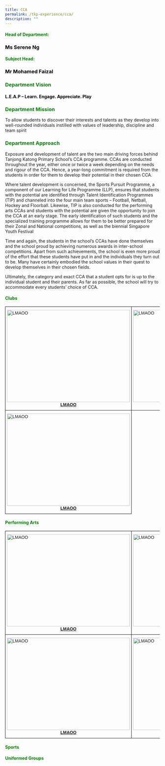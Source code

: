 ```yaml
---
title: CCA
permalink: /tkp-experience/cca/
description: ""
---
```

<h4 style="color:green">Head of Department:</h4>

<h3 style="color:black">Ms Serene Ng</h3>

<h4 style="color:green">Subject Head:</h4>

<h3 style="color:black">Mr Mohamed Faizal</h3>

<h3 style="color:green">Department Vision</h3>

<h4 style="color:black">L.E.A.P – Learn. Engage. Appreciate. Play</h4>

<h3 style="color:green">Department Mission</h3>

To allow students to discover their interests and talents as they develop into well-rounded individuals instilled with values of leadership, discipline and team spirit

<h3 style="color:green">Department Approach</h3>

Exposure and development of talent are the two main driving forces behind Tanjong Katong Primary School’s CCA programme. CCAs are conducted throughout the year, either once or twice a week depending on the needs and rigour of the CCA. Hence, a year-long commitment is required from the students in order for them to develop their potential in their chosen CCA.

  

Where talent development is concerned, the Sports Pursuit Programme, a component of our Learning for Life Programme (LLP), ensures that students with the potential are identified through Talent Identification Programmes (TIP) and channeled into the four main team sports – Football, Netball, Hockey and Floorball. Likewise, TIP is also conducted for the performing arts CCAs and students with the potential are given the opportunity to join the CCA at an early stage. The early identification of such students and the specialized training programme allows for them to be better prepared for their Zonal and National competitions, as well as the biennial Singapore Youth Festival

  

Time and again, the students in the school’s CCAs have done themselves and the school proud by achieving numerous awards in inter-school competitions. Apart from such achievements, the school is even more proud of the effort that these students have put in and the individuals they turn out to be. Many have certainly embodied the school values in their quest to develop themselves in their chosen fields.

  

Ultimately, the category and exact CCA that a student opts for is up to the individual student and their parents. As far as possible, the school will try to accommodate every students’ choice of CCA.

<h4 style="color:green">Clubs</h4>

<style type="text/css">
.tg  {border-collapse:collapse;border-spacing:0;}
.tg td{border-color:black;border-style:solid;border-width:1px;font-family:Arial, sans-serif;font-size:14px;
  overflow:hidden;padding:10px 5px;word-break:normal;}
.tg th{border-color:black;border-style:solid;border-width:1px;font-family:Arial, sans-serif;font-size:14px;
  font-weight:normal;overflow:hidden;padding:10px 5px;word-break:normal;}
.tg .tg-0lax{text-align:left;vertical-align:top}
</style>
<table class="tg">
<thead>
  <tr>
    <td class="tg-0lax"><a href="LMAOO"><img src="LMAOO" alt="LMAOO" width="400" height="300"></a><a href="tkp-experience/cca/clubs/english-language-drama-n-debate-club-elddc"><div align="center"><strong>LMAOO</strong></div></a></td>
    <td class="tg-0lax"><a href="LMAOO"><img src="LMAOO" alt="LMAOO" width="400" height="300"></a><a href="tkp-experience/cca/clubs/english-language-drama-n-debate-club-elddc"><div align="center"><strong>LMAOO</strong></div></a></td>
    <td class="tg-0lax"><a href="LMAOO"><img src="LMAOO" alt="LMAOO" width="400" height="300"></a><a href="tkp-experience/cca/clubs/english-language-drama-n-debate-club-elddc"><div align="center"><strong>LMAOO</strong></div></a></td>
  </tr>
	 <tr>
    <td class="tg-0lax"><a href="LMAOO"><img src="LMAOO" alt="LMAOO" width="400" height="300"></a><a href="tkp-experience/cca/clubs/english-language-drama-n-debate-club-elddc"><div align="center"><strong>LMAOO</strong></div></a></td>
  </tr>
</thead>
</table>

<h4 style="color:green">Performing Arts</h4>

<style type="text/css">
.tg  {border-collapse:collapse;border-spacing:0;}
.tg td{border-color:black;border-style:solid;border-width:1px;font-family:Arial, sans-serif;font-size:14px;
  overflow:hidden;padding:10px 5px;word-break:normal;}
.tg th{border-color:black;border-style:solid;border-width:1px;font-family:Arial, sans-serif;font-size:14px;
  font-weight:normal;overflow:hidden;padding:10px 5px;word-break:normal;}
.tg .tg-0lax{text-align:left;vertical-align:top}
</style>
<table class="tg">
<thead>
  <tr>
    <td class="tg-0lax"><a href="LMAOO"><img src="LMAOO" alt="LMAOO" width="400" height="300"></a><a href="tkp-experience/cca/clubs/english-language-drama-n-debate-club-elddc"><div align="center"><strong>LMAOO</strong></div></a></td>
    <td class="tg-0lax"><a href="LMAOO"><img src="LMAOO" alt="LMAOO" width="400" height="300"></a><a href="tkp-experience/cca/clubs/english-language-drama-n-debate-club-elddc"><div align="center"><strong>LMAOO</strong></div></a></td>
    <td class="tg-0lax"><a href="LMAOO"><img src="LMAOO" alt="LMAOO" width="400" height="300"></a><a href="tkp-experience/cca/clubs/english-language-drama-n-debate-club-elddc"><div align="center"><strong>LMAOO</strong></div></a></td>
  </tr>
	 <tr>
    <td class="tg-0lax"><a href="LMAOO"><img src="LMAOO" alt="LMAOO" width="400" height="300"></a><a href="tkp-experience/cca/clubs/english-language-drama-n-debate-club-elddc"><div align="center"><strong>LMAOO</strong></div></a></td>
		 <td class="tg-0lax"><a href="LMAOO"><img src="LMAOO" alt="LMAOO" width="400" height="300"></a><a href="tkp-experience/cca/clubs/english-language-drama-n-debate-club-elddc"><div align="center"><strong>LMAOO</strong></div></a></td>
  </tr>
</thead>
</table>

<h4 style="color:green">Sports</h4>

<h4 style="color:green">Uniformed Groups</h4>